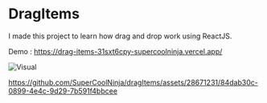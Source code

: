 # DragItems

I made this project to learn how drag and drop work using ReactJS.


Demo : 
https://drag-items-31sxt6cpy-supercoolninja.vercel.app/

![Visual](https://cdn.discordapp.com/attachments/815375604610236426/1159129908673511575/image.png?ex=651ec359&is=651d71d9&hm=605859da9e32e05d3203767b90119ed4d03a0ad366ddec18e69c27aac966f68d&)

https://github.com/SuperCoolNinja/dragItems/assets/28671231/84dab30c-0899-4e4c-9d29-7b591f4bbcee

